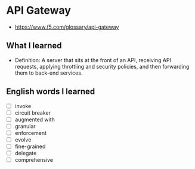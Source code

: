 # API Gateway
- https://www.f5.com/glossary/api-gateway

## What I learned
- Definition: A server that sits at the front of an API, receiving API requests, applying throttling and security policies, and then forwarding them to back-end services.

## English words I learned
- [ ] invoke
- [ ] circuit breaker
- [ ] augmented with
- [ ] granular
- [ ] enforcement
- [ ] evolve
- [ ] fine-grained
- [ ] delegate
- [ ] comprehensive
